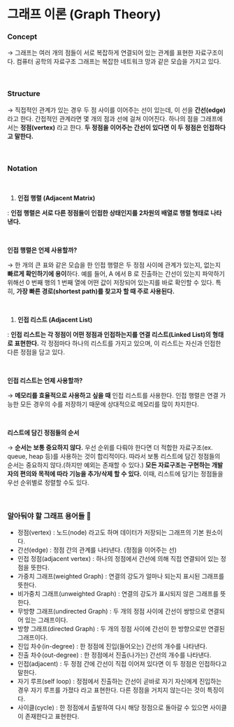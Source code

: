 # 그래프 이론 (Graph Theory)

### Concept

→ 그래프는 여러 개의 점들이 서로 복잡하게 연결되어 있는 관계를 표현한 자료구조이다. 컴퓨터 공학의 자료구조 그래프는 복잡한 네트워크 망과 같은 모습을 가지고 있다.

<br>

### Structure 

→ 직접적인 관계가 있는 경우 두 점 사이를 이어주는 선이 있는데, 이 선을 **간선(edge)** 라고 한다. 간접적인 관계라면 몇 개의 점과 선에 걸쳐 이어진다. 하나의 점을 그래프에서는 **정점(vertex)** 라고 한다. **두 정점을 이어주는 간선이 있다면 이 두 정점은 인접하다고 말한다.**

<br>

### Notation 

<br>

1. **인접 행렬 (Adjacent Matrix)**

: **인접 행렬은 서로 다른 정점들이 인접한 상태인지를 2차원의 배열로 행렬 형태로 나타낸다.**

<br>

**인접 행렬은 언제 사용할까?**

→ 한 개의 큰 표와 같은 모습을 한 인접 행렬은 두 정점 사이에 관계가 있는지, 없는지 **빠르게 확인하기에 용이**하다. 예를 들어, A 에서 B 로 진출하는 간선이 있는지 파악하기 위해선 0 번째 행의 1 번째 열에 어떤 값이 저장되어 있는지를 바로 확인할 수 있다. 특히, **가장 빠른 경로(shortest path)를 찾고자 할 때 주로 사용된다.**

<br>

1. **인접 리스트 (Adjacent List)**

: **인접 리스트는 각 정점이 어떤 정점과 인접하는지를 연결 리스트(Linked List)의 형태로 표현한다.** 각 정점마다 하나의 리스트를 가지고 있으며, 이 리스트는 자신과 인접한 다른 정점을 담고 있다.

<br>

**인접 리스트는 언제 사용할까?**

→ **메모리를 효율적으로 사용하고 싶을 때** 인접 리스트를 사용한다. 인접 행렬은 연결 가능한 모든 경우의 수를 저장하기 때문에 상대적으로 메모리를 많이 차지한다.

<br>

**리스트에 담긴 정점들의 순서**

→ **순서는 보통 중요하지 않다.** 우선 순위를 다뤄야 한다면 더 적합한 자료구조(ex. queue, heap 등)를 사용하는 것이 합리적이다. 따라서 보통 리스트에 담긴 정점들의 순서는 중요하지 않다.(하지만 예외는 존재할 수 있다.) **모든 자료구조는 구현하는 개발자의 편의와 목적에 따라 기능을 추가/삭제 할 수 있다.** 이때, 리스트에 담기는 정점들을 우선 순위별로 정렬할 수도 있다.

<br>

### 알아둬야 할 그래프 용어들 🎯

- 정점(vertex) : 노드(node) 라고도 하며 데이터가 저장되는 그래프의 기본 원소이다.
- 간선(edge) : 정점 간의 관계를 나타낸다. (정점을 이어주는 선)
- 인접 정점(adjacent vertex) : 하나의 정점에서 간선에 의해 직접 연결되어 있는 정점을 뜻한다.
- 가중치 그래프(weighted Graph) : 연결의 강도가 얼마나 되는지 표시된 그래프를 뜻한다.
- 비가중치 그래프(unweighted Graph) : 연결의 강도가 표시되지 않은 그래프를 뜻한다.
- 무방향 그래프(undirected Graph) : 두 개의 정점 사이에 간선이 쌍방으로 연결되어 있는 그래프이다.
- 방향 그래프(directed Graph) : 두 개의 정점 사이에 간선이 한 방향으로만 연결된 그래프이다.
- 진입 차수(in-degree) : 한 정점에 진입(들어오는) 간선의 개수를 나타낸다.
- 진출 차수(out-degree) : 한 정점에서 진출(나가는) 간선의 개수를 나타낸다.
- 인접(adjacent) : 두 정점 간에 간선이 직접 이어져 있다면 이 두 정점은 인접하다고 말한다.
- 자기 루프(self loop) : 정점에서 진출하는 간선이 곧바로 자기 자신에게 진입하는 경우 자기 루프를 가졌다 라고 표현한다. 다른 정점을 거치지 않는다는 것이 특징이다.
- 사이클(cycle) : 한 정점에서 출발하여 다시 해당 정점으로 돌아갈 수 있으면 사이클이 존재한다고 표현한다.